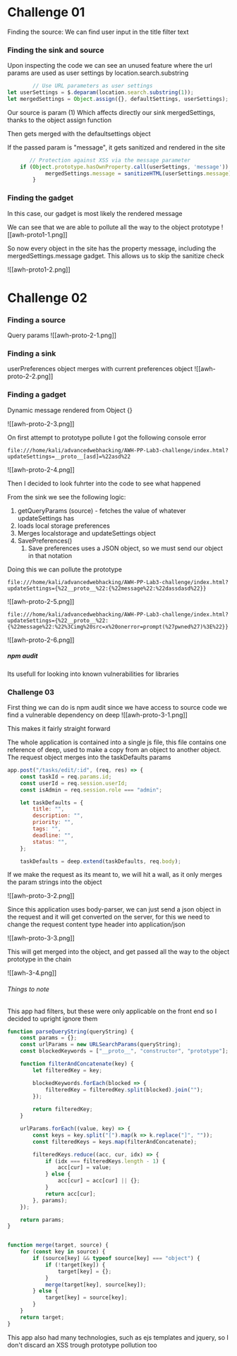 # Challenge 01
Finding the source:
	We can find user input in the title filter text
### Finding the sink and source
Upon inspecting the code we can see an unused feature where the url params are used as user settings by
location.search.substring

```js
        // Use URL parameters as user settings
let userSettings = $.deparam(location.search.substring(1));
let mergedSettings = Object.assign({}, defaultSettings, userSettings);

```
Our source is param (1)
Which affects directly our sink mergedSettings, thanks to the object assign function


Then gets merged with the defaultsettings object

If the passed param is "message", it gets sanitized and rendered in the site

```js
       // Protection against XSS via the message parameter
    if (Object.prototype.hasOwnProperty.call(userSettings, 'message')) {
            mergedSettings.message = sanitizeHTML(userSettings.message);
        }

```


### Finding the gadget
In this case, our gadget is most likely the rendered message

We can see that we are able to pollute all the way to the object prototype
![[awh-proto1-1.png]]

So now every object in the site has the property message, including the mergedSettings.message gadget. This allows us to skip the sanitize check

![[awh-proto1-2.png]]

# Challenge 02
### Finding a source
Query params
![[awh-proto-2-1.png]]

### Finding a sink
userPreferences object merges with current preferences object
![[awh-proto-2-2.png]]


### Finding a gadget
Dynamic message rendered from Object {}

![[awh-proto-2-3.png]]

On first attempt to prototype pollute I got the following console error


```
file:///home/kali/advancedwebhacking/AWH-PP-Lab3-challenge/index.html?updateSettings=__proto__[asd]=%22asd%22
```

![[awh-proto-2-4.png]]


Then I decided to look fuhrter into the code to see what happened

From the sink we see the following logic:
1. getQueryParams (source) - fetches the value of whatever updateSettings has
2. loads local storage preferences
3. Merges localstorage and updateSettings object
4. SavePreferences()
	1. Save preferences uses a JSON object, so we must send our object in that notation

Doing this we can pollute the prototype

```
file:///home/kali/advancedwebhacking/AWH-PP-Lab3-challenge/index.html?updateSettings={%22__proto__%22:{%22message%22:%22dassdasd%22}}
```

![[awh-proto-2-5.png]]


```
file:///home/kali/advancedwebhacking/AWH-PP-Lab3-challenge/index.html?updateSettings={%22__proto__%22:{%22message%22:%22%3Cimg%20src=x%20onerror=prompt(%27pwned%27)%3E%22}}
```

![[awh-proto-2-6.png]]



##### npm audit
Its usefull for looking into known vulnerabilities for  libraries


### Challenge 03
First thing we can do is npm audit since we have access to source code
we find a vulnerable dependency on deep 
![[awh-proto-3-1.png]]

This makes it fairly straight forward

The whole application is contained into a single js file, this file contains one reference of deep, used to make a copy from an  object to another object. The request object merges into the taskDefaults params

```js
app.post("/tasks/edit/:id", (req, res) => {
	const taskId = req.params.id;
	const userId = req.session.userId;
	const isAdmin = req.session.role === "admin";

	let taskDefaults = {
		title: "",
		description: "",
		priority: "",
		tags: "",
		deadline: "",
		status: "",
	};

	taskDefaults = deep.extend(taskDefaults, req.body);
```
If we make the request as its meant to, we will hit a wall, as it only merges the param strings into the object

![[awh-proto-3-2.png]]

Since this application uses body-parser, we can just send a json object in the request and it will get converted on the server, for this we need to change the request content type header into application/json

![[awh-proto-3-3.png]]

This will get merged into the object, and get passed all the way to the object prototype in the chain

![[awh-3-4.png]]

###### Things to note
This app had filters, but these were only applicable on the front end so I decided to upright ignore them

```js
function parseQueryString(queryString) {
    const params = {};
    const urlParams = new URLSearchParams(queryString);
    const blockedKeywords = ["__proto__", "constructor", "prototype"];

    function filterAndConcatenate(key) {
        let filteredKey = key;

        blockedKeywords.forEach(blocked => {
            filteredKey = filteredKey.split(blocked).join("");
        });
        
        return filteredKey; 
    }

    urlParams.forEach((value, key) => {
        const keys = key.split("[").map(k => k.replace("]", ""));
        const filteredKeys = keys.map(filterAndConcatenate);

        filteredKeys.reduce((acc, cur, idx) => {
            if (idx === filteredKeys.length - 1) {
                acc[cur] = value;
            } else {
                acc[cur] = acc[cur] || {};
            }
            return acc[cur];
        }, params);
    });

    return params;
}


function merge(target, source) {
	for (const key in source) {
		if (source[key] && typeof source[key] === "object") {
			if (!target[key]) {
				target[key] = {};
			}
			merge(target[key], source[key]);
		} else {
			target[key] = source[key];
		}
	}
	return target;
}

```
This app also had many technologies, such as ejs templates and jquery, so I don't discard an XSS trough prototype pollution too



